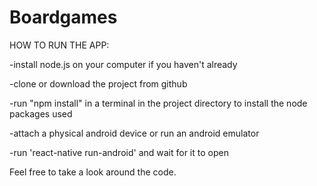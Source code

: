 # Boardgames

HOW TO RUN THE APP:

-install node.js on your computer if you haven't already

-clone or download the project from github

-run "npm install" in a terminal in the project directory to install the node packages used

-attach a physical android device or run an android emulator

-run 'react-native run-android' and wait for it to open

Feel free to take a look around the code.


